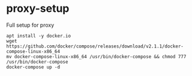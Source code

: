 # proxy-setup
Full setup for proxy

```
apt install -y docker.io
wget https://github.com/docker/compose/releases/download/v2.1.1/docker-compose-linux-x86_64
mv docker-compose-linux-x86_64 /usr/bin/docker-compose && chmod 777 /usr/bin/docker-compose
docker-compose up -d
```
